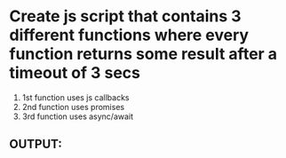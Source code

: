 # Create js script that contains 3 different functions where every function returns some result after a timeout of 3 secs
1. 1st function uses js callbacks
2. 2nd function uses promises
3. 3rd function uses async/await

## OUTPUT:


